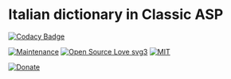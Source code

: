 # Italian dictionary in Classic ASP

[![Codacy Badge](https://app.codacy.com/project/badge/Grade/83fb604e6e074fb0b7f33dada989aa73)](https://app.codacy.com/gh/R0mb0/Italian_dictionary_classic_asp/dashboard?utm_source=gh&utm_medium=referral&utm_content=&utm_campaign=Badge_grade)

[![Maintenance](https://img.shields.io/badge/Maintained%3F-yes-green.svg)](https://github.com/R0mb0/Italian_dictionary_classic_asp)
[![Open Source Love svg3](https://badges.frapsoft.com/os/v3/open-source.svg?v=103)](https://github.com/R0mb0/Italian_dictionary_classic_asp)
[![MIT](https://img.shields.io/badge/License-MIT-blue.svg)](https://opensource.org/license/mit)

[![Donate](https://img.shields.io/badge/PayPal-Donate%20to%20Author-blue.svg)](http://paypal.me/R0mb0)
